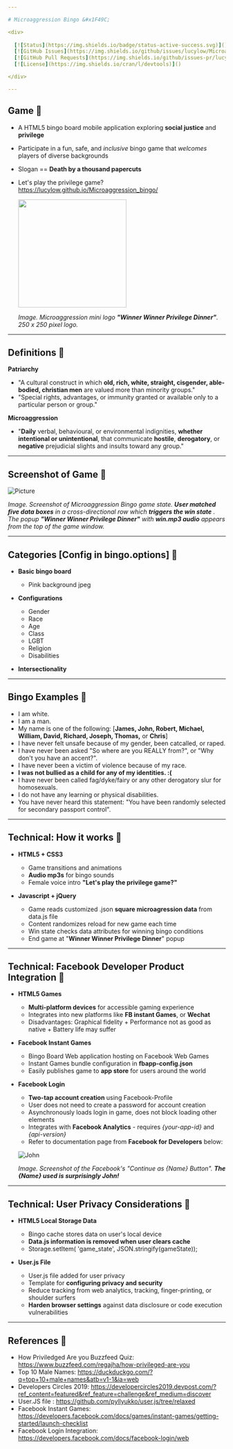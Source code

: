```yaml
---

# Microaggression Bingo &#x1F49C;

<div>
  
  [![Status](https://img.shields.io/badge/status-active-success.svg)]()
  [![GitHub Issues](https://img.shields.io/github/issues/lucylow/Microaggression_bingo.svg)](https://github.com/lucylow/Microaggression_bingo/issues)
  [![GitHub Pull Requests](https://img.shields.io/github/issues-pr/lucylow/Microaggression_bingo.svg)](https://github.com/lucylow/Microaggression_bingo/pulls)
  [![License](https://img.shields.io/cran/l/devtools)]()

</div>

---
```

## Game &#x1F49C;

* A HTML5 bingo board mobile application exploring **social justice** and **privilege**
* Participate in a fun, safe, and *inclusive* bingo game that *welcomes* players of diverse backgrounds
* Slogan == **Death by a thousand papercuts**
* Let's play the privilege game? https://lucylow.github.io/Microaggression_bingo/

  <img src="https://github.com/lucylow/Microaggression_bingo/blob/master/screenshots/microaggression_mini_logo.png" width="250" height="250">
  
  *Image. Microaggression mini logo **"Winner Winner Privilege Dinner"**. 250 x 250 pixel logo.*

---

## Definitions &#x1F49C;


**Patriarchy**
* "A cultural construct in which **old, rich, white, straight, cisgender, able-bodied, christian men** are valued more than minority groups."
* "Special rights, advantages, or immunity granted or available only to a particular person or group."


**Microaggression**
* "**Daily** verbal, behavioural, or environmental indignities, **whether intentional or unintentional**, that communicate **hostile**, **derogatory**, or **negative** prejudicial slights and insults toward any group."


---

## Screenshot of Game &#x1F49C;



![Picture](https://github.com/lucylow/Microaggression_bingo/blob/master/screenshots/win%20state%202.png)

*Image. Screenshot of Microaggression Bingo game state. **User matched five data boxes** in a cross-directional row which **triggers the win state** . The popup **"Winner Winner Privilege Dinner"** with **win.mp3 audio** appears from the top of the game window.*


---

## Categories [Config in bingo.options] &#x1F49C;

* **Basic bingo board**
  * Pink background jpeg
  
* **Configurations**
  * Gender
  * Race
  * Age
  * Class
  * LGBT
  * Religion
  * Disabilities
  
* **Intersectionality**


---


## Bingo Examples &#x1F49C;


* I am white.
* I am a man.
* My name is one of the following: [**James, John, Robert, Michael, William, David, Richard, Joseph, Thomas,** or **Chris**]
* I have never felt unsafe because of my gender, been catcalled, or raped.
* I have never been asked "So where are you REALLY from?", or "Why don't you have an accent?".
* I have never been a victim of violence because of my race.
* **I was not bullied as a child for any of my identities. :(**
* I have never been called fag/dyke/fairy or any other derogatory slur for homosexuals.
* I do not have any learning or physical disabilities.
* You have never heard this statement: "You have been randomly selected for secondary passport control".


---

## Technical: How it works  &#x1F49C;


* **HTML5 + CSS3** 
  * Game transitions and animations
  * **Audio mp3s** for bingo sounds
  * Female voice intro **"Let's play the privilege game?"**


* **Javascript + jQuery**
  * Game reads customized .json **square microagression data** from data.js file
  * Content randomizes reload for new game each time 
  * Win state checks data attributes for winning bingo conditions
  * End game at "**Winner Winner Privilege Dinner**" popup


---

## Technical: Facebook Developer Product Integration &#x1F49C;

* **HTML5 Games**
  * **Multi-platform devices** for accessible gaming experience
  * Integrates into new platforms like **FB instant Games**, or **Wechat**
  * Disadvantages: Graphical fidelity + Performance not as good as native + Battery life may suffer
    
    
* **Facebook Instant Games**
  * Bingo Board Web application hosting on Facebook Web Games
  * Instant Games bundle configuration in **fbapp-config.json** 
  * Easily publishes game to **app store** for users around the world
  
  
* **Facebook Login**
  * **Two-tap account creation** using Facebook-Profile
  * User does not need to create a password for account creation
  * Asynchronously loads login in game, does not block loading other elements
  * Integrates with **Facebook Analytics** - requires *{your-app-id}* and *{api-version}*
  * Refer to documentation page from **Facebook for Developers** below:
 
  
  ![John](https://github.com/lucylow/Microaggression_bingo/blob/master/screenshots/FB%20Continue%20as%20John.png)
  
  
  *Image. Screenshot of the Facebook's "Continue as {Name} Button". **The {Name} used is surprisingly John!***
  
  
---
  
## Technical: User Privacy Considerations &#x1F49C;

* **HTML5 Local Storage Data**
  * Bingo cache stores data on user's local device
  * **Data.js information is removed when user clears cache**
  * Storage.setItem( 'game_state', JSON.stringify(gameState));


* **User.js File**
  * User.js file added for user privacy 
  * Template for **configuring privacy and security**
  * Reduce tracking from web analytics, tracking, finger-printing, or shoulder surfers
  * **Harden browser settings** against data disclosure or code execution vulnerabilities



---


## References &#x1F49C;


* How Priviledged Are you Buzzfeed Quiz: https://www.buzzfeed.com/regajha/how-privileged-are-you
* Top 10 Male Names: https://duckduckgo.com/?q=top+10+male+names&atb=v1-1&ia=web
* Developers Circles 2019: https://developercircles2019.devpost.com/?ref_content=featured&ref_feature=challenge&ref_medium=discover
* User.JS file : https://github.com/pyllyukko/user.js/tree/relaxed
* Facebook Instant Games: https://developers.facebook.com/docs/games/instant-games/getting-started/launch-checklist
* Facebook Login Integration: https://developers.facebook.com/docs/facebook-login/web



